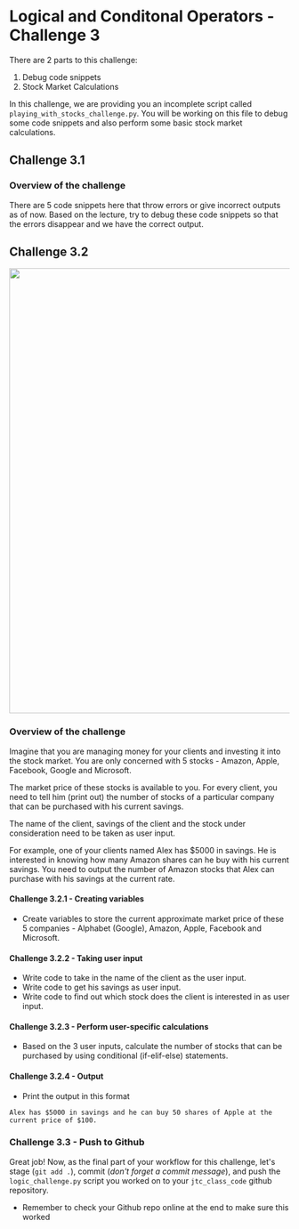 # Logical and Conditonal Operators - Challenge 3

There are 2 parts to this challenge:
1. Debug code snippets
2. Stock Market Calculations

In this challenge, we are providing you an incomplete script called `playing_with_stocks_challenge.py`. You will be working on this file to debug some code snippets and also perform some basic stock market calculations.

## Challenge 3.1

### Overview of the challenge

There are 5 code snippets here that throw errors or give incorrect outputs as of now. Based on the lecture, try to debug these code snippets so that the errors disappear and we have the correct output.

## Challenge 3.2

<img src="https://image.freepik.com/free-photo/financial-stock-market-graph-chart-stock-market-investment-trading-screen_9693-990.jpg" width="800">

### Overview of the challenge

Imagine that you are managing money for your clients and investing it into the stock market. You are only concerned with 5 stocks - Amazon, Apple, Facebook, Google and Microsoft.

The market price of these stocks is available to you. For every client, you need to tell him (print out) the number of stocks of a particular company that can be purchased with his current savings.

The name of the client, savings of the client and the stock under consideration need to be taken as user input.

For example, one of your clients named Alex has $5000 in savings. He is interested in knowing how many Amazon shares can he buy with his current savings. You need to output the number of Amazon stocks that Alex can purchase with his savings at the current rate.


#### Challenge 3.2.1 - Creating variables
* Create variables to store the current approximate market price of these 5 companies - Alphabet (Google), Amazon, Apple, Facebook and Microsoft.

#### Challenge 3.2.2 - Taking user input
* Write code to take in the name of the client as the user input.
* Write code to get his savings as user input.
* Write code to find out which stock does the client is interested in as user input.

#### Challenge 3.2.3 - Perform user-specific calculations
* Based on the 3 user inputs, calculate the number of stocks that can be purchased by using conditional (if-elif-else) statements.

#### Challenge 3.2.4 - Output
* Print the output in this format

```console
Alex has $5000 in savings and he can buy 50 shares of Apple at the current price of $100.
```

### Challenge 3.3 - Push to Github

Great job! Now, as the final part of your workflow for this challenge, let's stage (`git add .`), commit (*don't forget a commit message*), and push the `logic_challenge.py` script you worked on to your `jtc_class_code` github repository.


* Remember to check your Github repo online at the end to make sure this worked